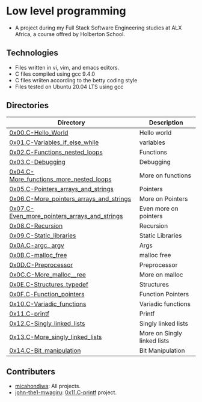 # Low level programming

- A project during my Full Stack Software Engineering studies at ALX Africa, a course offred by Holberton School.

## Technologies
- Files written in vi, vim, and emacs editors. 
- C files compiled using gcc 9.4.0
- C files wriiten according to the betty coding style 
- Files tested on Ubuntu 20.04 LTS using gcc

## Directories 

| Directory  | Description |
| ---  | --- |
|[0x00.C-Hello_World](0x00.C-Hello_World) |Hello world|
|[0x01.C-Variables_if_else_while](0x01.C-Variables_if_else_while)|variables|
|[0x02.C-Functions_nested_loops](0x02.C-Functions_nested_loops)|Functions|
|[0x03.C-Debugging](0x03.C-Debugging)|Debugging|
|[0x04.C-More_functions_more_nested_loops](0x04.C-More_functions_more_nested_loops)|More on functions|
|[0x05.C-Pointers_arrays_and_strings](0x05.C-Pointers_arrays_and_strings)|Pointers|
|[0x06.C-More_pointers_arrays_and_strings](0x06.C-More_pointers_arrays_and_strings)|More on Pointers|
|[0x07.C-Even_more_pointers_arrays_and_strings](0x07.C-Even_more_pointers_arrays_and_strings)|Even more on pointers|
|[0x08.C-Recursion](0x08.C-Recursion)|Recursion|
|[0x09.C-Static_libraries](0x09.C-Static_libraries)|Static Libraries|
|[0x0A.C-argc_ argv](0x0A.C-argc_argv)|Args|
|[0x0B.C-malloc_free](0x0B.C-malloc_free)|malloc free|
|[0x0D.C-Preprocessor](0x0D.C-Preprocessor)|Preprocessor|
|[0x0C.C-More_malloc__ree](0x0C.C-More_malloc_free)|More on malloc|
|[0x0E.C-Structures_typedef](0x0E.C-Structures_typedef)|Structures|
|[0x0F.C-Function_pointers](0x0F.C-Function_pointers)|Function Pointers|
|[0x10.C-Variadic_functions](0x10.C-Variadic_functions)|Variadic functions|
|[0x11.C-printf](0x11.C-printf)|Printf|
|[0x12.C-Singly_linked_lists](0x12.C-Singly_linked_lists)|Singly linked lists|
|[0x13.C-More_singly_linked_lists](0x13.C-More_singly_linked_lists)|More on Singly linked lists|
|[0x14.C-Bit_manipulation](0x14.C-Bit_manipulation)|Bit Manipulation|


## Contributers
- [micahondiwa](github.com/micahondiwa): All projects. 
- [john-the1-mwagiru](github.com/john-the1-mwagiru): [0x11.C-printf](0x11.C-printf) project. 
